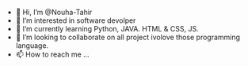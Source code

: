 - 👋 Hi, I’m @Nouha-Tahir
- 👀 I’m interested in software devolper
- 🌱 I’m currently learning Python, JAVA. HTML & CSS, JS.
- 💞️ I’m looking to collaborate on all project ivolove those programming language.
- 📫 How to reach me ...

<!---
Nouha-Tahir/Nouha-Tahir is a ✨ special ✨ repository because its `README.md` (this file) appears on your GitHub profile.
You can click the Preview link to take a look at your changes.
--->

